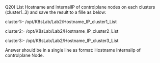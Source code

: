 Q20) List Hostname and InternalIP of controlplane nodes on each clusters (cluster1..3) and save the result to a fille as below:

cluster1:- /opt/K8sLab/Lab2/Hostname_IP_cluster1_List

cluster2:- /opt/K8sLab/Lab2/Hostname_IP_cluster2_List

cluster3:- /opt/K8sLab/Lab2/Hostname_IP_cluster3_List

Answer should be in a single line as format: Hostname InternalIp of controlplane Node.
